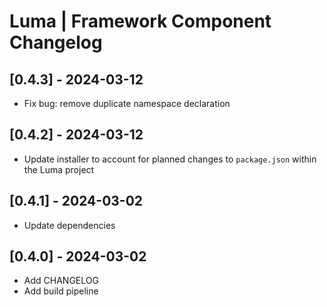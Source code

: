 # Luma | Framework Component Changelog

## [0.4.3] - 2024-03-12
- Fix bug: remove duplicate namespace declaration

## [0.4.2] - 2024-03-12
- Update installer to account for planned changes to `package.json` within the Luma project

## [0.4.1] - 2024-03-02
- Update dependencies

## [0.4.0] - 2024-03-02
- Add CHANGELOG
- Add build pipeline